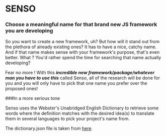 # SENSO

### Choose a meaningful name for that brand new JS framework you are developing

So you want to create a new framework, uh? But how will it stand out from the plethora of already existing ones? It has to have a nice, catchy name. And if that name makes sense with your framework's purpose, that's even better.
What ? You'd rather spend the time for searching that name actually developing?

Fear no more ! With this ***incredible new framework/package/whatever man you have to use this*** called Senso, all of the research will be done for you and you will only have to pick that one name you prefer over the proposed ones! 


###In a more serious tone

Senso uses the Webster's Unabridged English Dictionary to retrieve some words where the definition matches with the desired idea(s) to translate them in several languages to pick your project's name from.

The dictionary.json file is taken from [here](https://github.com/adambom/dictionary).



